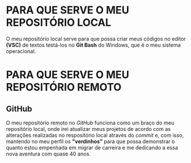 # PARA QUE SERVE O MEU REPOSITÓRIO LOCAL

O meu repositório local serve para que possa criar meus códigos no editor **(VSC)** de textos testá-los no **Git Bash** do Windows, que é o meu sistema operacional.

# PARA QUE SERVE O MEU REPOSITÓRIO REMOTO
## GitHub

O meu repositório remoto no *GitHub* funciona como um braço do meu repositório local, onde irei atualizar meus projetos de acordo com as alterações realizadas no respositório local através do *commit* e, com isso, mantendo no meu perfil os **"verdinhos"** para que possa demonstrar o quanto estou empenhada em migrar de carreira e me dedicando a essa nova aventura com quase 40 anos.